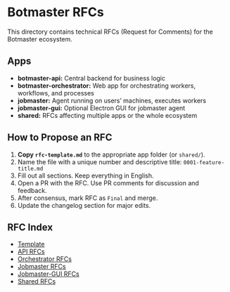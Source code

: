 # Botmaster RFCs

This directory contains technical RFCs (Request for Comments) for the Botmaster ecosystem.

## Apps

- **botmaster-api:** Central backend for business logic
- **botmaster-orchestrator:** Web app for orchestrating workers, workflows, and processes
- **jobmaster:** Agent running on users’ machines, executes workers
- **jobmaster-gui:** Optional Electron GUI for jobmaster agent
- **shared:** RFCs affecting multiple apps or the whole ecosystem

## How to Propose an RFC

1. **Copy `rfc-template.md`** to the appropriate app folder (or `shared/`).
2. Name the file with a unique number and descriptive title: `0001-feature-title.md`
3. Fill out all sections. Keep everything in English.
4. Open a PR with the RFC. Use PR comments for discussion and feedback.
5. After consensus, mark RFC as `Final` and merge.
6. Update the changelog section for major edits.

## RFC Index

- [Template](./rfc-template.md)
- [API RFCs](./api/)
- [Orchestrator RFCs](./orchestrator/)
- [Jobmaster RFCs](./jobmaster/)
- [Jobmaster-GUI RFCs](./jobmaster-gui/)
- [Shared RFCs](./shared/)